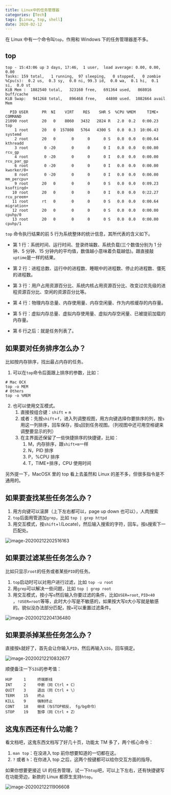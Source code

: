 ```yaml
---
title: Linux中的任务管理器
categories: [Tech]
tags: [Linux, top, shell]
date: 2020-02-12
---
```


在 Linux 中有一个命令叫`top`，作用和 Windows 下的任务管理器差不多。

<!-- more -->

## top

```
top - 15:43:06 up 3 days, 17:46,  1 user,  load average: 0.00, 0.00, 0.00
Tasks: 159 total,   1 running,  97 sleeping,   0 stopped,   0 zombie
%Cpu(s):  0.2 us,  0.3 sy,  0.0 ni, 99.3 id,  0.0 wa,  0.1 hi,  0.1 si,  0.0 st
KiB Mem :  1882540 total,   323160 free,   691364 used,   868016 buff/cache
KiB Swap:   941268 total,   896468 free,    44800 used.  1082664 avail Mem

  PID USER      PR  NI    VIRT    RES    SHR S  %CPU %MEM     TIME+ COMMAND
21090 root      20   0    8060   3432   2824 R   2.0  0.2   0:00.23 top
    1 root      20   0  157808   5764   4300 S   0.0  0.3  10:06.43 systemd
    2 root      20   0       0      0      0 S   0.0  0.0   0:00.64 kthreadd
    3 root       0 -20       0      0      0 I   0.0  0.0   0:00.00 rcu_gp
    4 root       0 -20       0      0      0 I   0.0  0.0   0:00.00 rcu_par_gp
    6 root       0 -20       0      0      0 I   0.0  0.0   0:00.00 kworker/0+
    8 root       0 -20       0      0      0 I   0.0  0.0   0:00.00 mm_percpu+
    9 root      20   0       0      0      0 S   0.0  0.0   0:09.23 ksoftirqd+
   10 root      20   0       0      0      0 I   0.0  0.0   0:22.27 rcu_preem+
   11 root      rt   0       0      0      0 S   0.0  0.0   0:00.64 migration+
   12 root      20   0       0      0      0 S   0.0  0.0   0:00.00 cpuhp/0
   13 root      20   0       0      0      0 S   0.0  0.0   0:00.00 cpuhp/1
```

`top` 命令执行结果的前 5 行为系统整体的统计信息，其所代表的含义如下。

- 第 1 行：系统时间、运行时间、登录终端数、系统负载(三个数值分别为 1 分钟、5 分钟、15 分钟内的平均值，数值越小意味着负载越低)。跟直接敲`uptime`是一样的结果。

- 第 2 行：进程总数、运行中的进程数、睡眠中的进程数、停止的进程数、僵死的进程数。

- 第 3 行：用户占用资源百分比、系统内核占用资源百分比、改变过优先级的进程资源百分比、空闲的资源百分比等。

- 第 4 行：物理内存总量、内存使用量、内存空闲量、作为内核缓存的内存量。

- 第 5 行：虚拟内存总量、虚拟内存使用量、虚拟内存空闲量、已被提前加载的内存量。
- 第 6 行之后：就是任务列表了。

## 如果要对任务排序怎么办？

比如按内存排序，找出最占内存的任务。

1. 可以在`top`命令后面跟上排序的参数，比如：

```
# Mac OCX
top -o MEM
# Others
top -o %MEM
```

2. 也可以使用交互模式。
   1. 直接按组合键：`shift` + `m`
   2. 或者：先按`shift`+`f`，进入列调整视图，用方向键选择你要排序的列，按`s`用这一列排序，回车保存，按`q`回到任务视图。（列视图中还可用空格键来调整要显示的列）
   3. 在主界面还保留了一些快捷排序的快捷键，比如：
      1. M，内存排序，跟`shift+m`一样
      2. N，PID 排序
      3. P，%CPU 排序
      4. T，TIME+排序，CPU 使用时间

另外提一下，MacOSX 里的 top 看上去虽然和 Linux 的差不多，但很多指令是不通用的。

## 如果要查找某些任务怎么办？

1. 用方向键可以滚屏（上下左右都可以，page up down 也可以），人肉搜索
2. `top`后面用管道加`grep`，比如 `top | grep httpd`
3. 用交互模式，按`shift`+`l`(Locate)，然后输入搜索的字符，回车。按`&`搜索下一匹配处。

![image-20200212202516163](https://img.tobyqin.cn/image-20200212202516163.png)

## 如果要过滤某些任务怎么办？

比如只显示`root`的任务或者某些`PID`的任务。

1. `top`启动时可以对用户进行过滤，比如 `top -u root`
2. 用`grep`可以解决一些问题，比如 `top | grep root`
3. 用交互模式，按小写`o`然后输入你要过滤的条件，比如`USER=root`, `PID<40` ，`!USER=root`等等，此时大小写是不敏感的，如果按大写`O`大小写就是敏感的。貌似没办法部分匹配，按`=`可以重置过滤条件。

![image-20200212204136480](https://img.tobyqin.cn/image-20200212204136480.png)

## 如果要杀掉某些任务怎么办？

直接按`k`就好了，首先会让你输入`PID`，然后再输入`SIG`，回车搞定。

![image-20200212210832677](https://img.tobyqin.cn/image-20200212210832677.png)

顺便备注一下`SIG`的参考值：

    HUP     1     终端断线
    INT     2     中断（同 Ctrl + C）
    QUIT    3     退出（同 Ctrl + \）
    TERM    15    终止
    KILL    9     强制终止
    CONT    18    继续（与STOP相反， fg/bg命令）
    STOP    19    暂停（同 Ctrl + Z）

## 这鬼东西还有什么功能？

看文档吧，这鬼东西文档写了好几十页，功能太 TM 多了，两个核心命令：

1. `man top`：在没进入 top 前你想要知道的一切都在这。
2. `?` 或者 `h`：在你进入 top 之后，这两个按键都可以给你交互方面的指导。

如果你想要更接近 UI 的任务管理，试一下`htop`吧，可以上下左右，还有快捷键写在功能旁边，新款的 Linux 都原生支持`htop`。

![image-20200212211906608](https://img.tobyqin.cn/image-20200212211906608.png)
